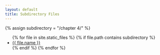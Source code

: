 ```yaml
---
layout: default
title: Subdirectory Files
---
```

{% assign subdirectory = "/chapter 4/" %}
<ul>
{% for file in site.static_files %}
  {% if file.path contains subdirectory %}
    <li><a href="{{ file.path }}">{{ file.name }}</a></li>
  {% endif %}
{% endfor %}
</ul>